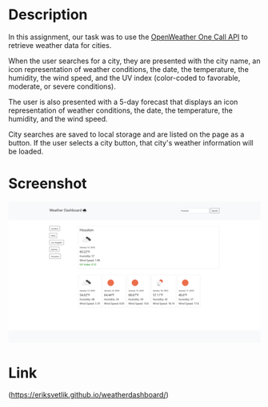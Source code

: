 # Description

In this assignment, our task was to use the [OpenWeather One Call API](https://openweathermap.org/api/one-call-api) to retrieve weather data for cities.

When the user searches for a city, they are presented with the city name, an icon representation of weather conditions, the date, the temperature, the humidity, the wind speed, and the UV index (color-coded to favorable, moderate, or severe conditions).

The user is also presented with a 5-day forecast that displays an icon representation of weather conditions, the date, the temperature, the humidity, and the wind speed.

City searches are saved to local storage and are listed on the page as a button. If the user selects a city button, that city's weather information will be loaded.

# Screenshot

![Screenshot of webpage](./images/homework-readme.png)

# Link

(https://eriksvetlik.github.io/weatherdashboard/)
